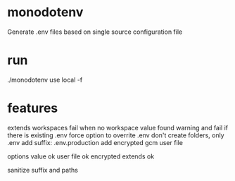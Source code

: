 # monodotenv
Generate .env files based on single source configuration file

# run
./monodotenv use local -f

# features
extends workspaces
fail when no workspace value found
warning and fail if there is existing .env
force option to overrite .env
don't create folders, only .env
add suffix: .env.production
add encrypted gcm
user file

options
value ok
user file ok
encrypted
extends ok

sanitize suffix and paths